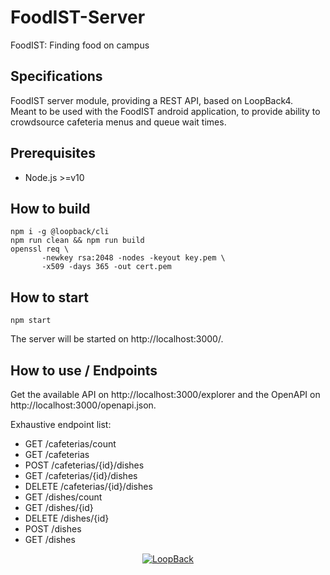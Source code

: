 # FoodIST-Server
FoodIST: Finding food on campus

## Specifications

FoodIST server module, providing a REST API, based on LoopBack4.  
Meant to be used with the FoodIST android application, to provide ability to crowdsource cafeteria menus and queue wait times.

## Prerequisites

- Node.js >=v10

## How to build

```shell script
npm i -g @loopback/cli
npm run clean && npm run build
openssl req \
       -newkey rsa:2048 -nodes -keyout key.pem \
       -x509 -days 365 -out cert.pem
```

## How to start

```shell script
npm start
```
The server will be started on http://localhost:3000/.

## How to use / Endpoints

Get the available API on http://localhost:3000/explorer and the OpenAPI on http://localhost:3000/openapi.json.

Exhaustive endpoint list:
- GET /cafeterias​/count
- GET /cafeterias
- POST /cafeterias​/{id}​/dishes
- GET /cafeterias​/{id}​/dishes
- DELETE /cafeterias​/{id}​/dishes
- GET /dishes​/count
- GET /dishes​/{id}
- DELETE /dishes​/{id}
- POST /dishes
- GET /dishes  

<p align="center">
  <a href="http://loopback.io/"><img src="https://loopback.io/images/branding/powered-by-loopback/blue/powered-by-loopback-sm.png" alt="LoopBack"/></a>
</p>
